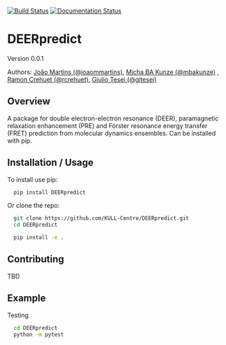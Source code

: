 [![Build Status](https://travis-ci.com/gitesei/DEERpredict.svg?branch=master)](https://travis-ci.com/gitesei/DEERpredict)
[![Documentation Status](https://readthedocs.org/projects/deerpredict/badge/?version=latest)](https://deerpredict.readthedocs.io/en/latest/?badge=latest)

DEERpredict
===========

Version 0.0.1

Authors: [João Martins (@joaommartins)](https://github.com/joaommartins), [Micha BA Kunze (@mbakunze)](https://github.com/mbakunze) , [Ramon Crehuet (@rcrehuet)](https://github.com/rcrehuet), [Giulio Tesei (@gitesei)](https://github.com/gitesei)

Overview
--------

A package for double electron-electron resonance (DEER), paramagnetic relaxation enhancement (PRE) and Förster resonance energy transfer (FRET) prediction from molecular dynamics ensembles. Can be installed with pip.

Installation / Usage
--------------------

To install use pip:

```bash
  pip install DEERpredict
```

Or clone the repo:

```bash
  git clone https://github.com/KULL-Centre/DEERpredict.git
  cd DEERpredict

  pip install -e . 
```
    
Contributing
------------

TBD

Example
-------

Testing

```bash
  cd DEERpredict
  python -m pytest
```